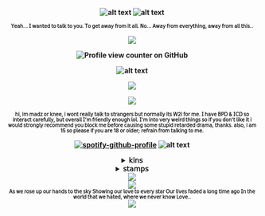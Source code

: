 


<div align="center">

<b>![alt text](https://64.media.tumblr.com/7dea2a21a73276dd5da80e36275c9f3c/05e51809ca144598-1f/s640x960/e88880c0ba61fbd1cad7b108f83f0873c697a0b9.gifv)<b>
![alt text](https://44.media.tumblr.com/1dd875f29a01f625adc9c29aa73604a9/bcd3ef6f95d07d2c-a1/s1280x1920_f1/74b6a7debe42a43a76192c98ac6c84d0459518c0.gifv)
<div align="center">

<b><sup><sub>𝖸𝖾𝖺𝗁... 𝖨 𝗐𝖺𝗇𝗍𝖾𝖽 𝗍𝗈 𝗍𝖺𝗅𝗄 𝗍𝗈 𝗒𝗈𝗎. 𝖳𝗈 𝗀𝖾𝗍 𝖺𝗐𝖺𝗒 𝖿𝗋𝗈𝗆 𝗂𝗍 𝖺𝗅𝗅. 𝖭𝗈... 𝖠𝗐𝖺𝗒 𝖿𝗋𝗈𝗆 𝖾𝗏𝖾𝗋𝗒𝗍𝗁𝗂𝗇𝗀, 𝖺𝗐𝖺𝗒 𝖿𝗋𝗈𝗆 𝖺𝗅𝗅 𝗍𝗁𝗂𝗌..</sub></sup></b>
<p align="center">
  <img src="https://64.media.tumblr.com/cdb1a062c5b241ff54bda869be6b8fda/e9469f27eefa44ad-4c/s75x75_c1/e920215a50b2af7832d1e2ca35d88f4b84a2b5ac.gifv" />
</p>

![Profile view counter on GitHub](https://komarev.com/ghpvc/?username=kottbullarcat)


![alt text](https://64.media.tumblr.com/e7d34c1078ddca1fa98d8158d250f2dd/df41b2e692546265-72/s1280x1920/875093fd1bb0ce2f49bcadfaa35b9879f42342a2.pnj)

<p align="center">
  <img src="https://s5.ezgif.com/tmp/ezgif-56e1529ecee6d5.gif" />
  
</p>

<img src="https://64.media.tumblr.com/17e6073f28d61c29183e8b7664265238/eca8b10a97918538-b5/s75x75_c1/8fc242873511a9eae3ae3a7985f2a86d98af7726.gifv" />

<b><sup><sub>𝗁𝗂, 𝗂𝗆 𝗆𝖺𝖽𝗓 𝗈𝗋 𝗄𝗇𝖾𝖾, 𝗂 𝗐𝗈𝗇𝗍 𝗋𝖾𝖺𝗅𝗅𝗒 𝗍𝖺𝗅𝗄 𝗍𝗈 𝗌𝗍𝗋𝖺𝗇𝗀𝖾𝗋𝗌 𝖻𝗎𝗍 𝗇𝗈𝗋𝗆𝖺𝗅𝗅𝗒 𝗂𝗍𝗌 𝖶2𝗂 𝖿𝗈𝗋 𝗆𝖾. 𝖨 𝗁𝖺𝗏𝖾 𝖡𝖯𝖣 & 𝖨𝖢𝖣 𝗌𝗈 𝗂𝗇𝗍𝖾𝗋𝖺𝖼𝗍 𝖼𝖺𝗋𝖾𝖿𝗎𝗅𝗅𝗒, 𝖻𝗎𝗍 𝗈𝗏𝖾𝗋𝖺𝗅𝗅 𝖨’𝗆 𝖿𝗋𝗂𝖾𝗇𝖽𝗅𝗒 𝖾𝗇𝗈𝗎𝗀𝗁 𝗅𝗈𝗅. 𝖨’𝗆 𝗂𝗇𝗍𝗈 𝗏𝖾𝗋𝗒 𝗐𝖾𝗂𝗋𝖽 𝗍𝗁𝗂𝗇𝗀𝗌 𝗌𝗈 𝗂𝖿 𝗒𝗈𝗎 𝖽𝗈𝗇’𝗍 𝗅𝗂𝗄𝖾 𝗂𝗍 𝗂 𝗐𝗈𝗎𝗅𝖽 𝗌𝗍𝗋𝗈𝗇𝗀𝗅𝗒 𝗋𝖾𝖼𝗈𝗆𝗆𝖾𝗇𝖽 𝗒𝗈𝗎 𝖻𝗅𝗈𝖼𝗄 𝗆𝖾 𝖻𝖾𝖿𝗈𝗋𝖾 𝖼𝖺𝗎𝗌𝗂𝗇𝗀 𝗌𝗈𝗆𝖾 𝗌𝗍𝗎𝗉𝗂𝖽 𝗋𝖾𝗍𝖺𝗋𝖽𝖾𝖽 𝖽𝗋𝖺𝗆𝖺, 𝗍𝗁𝖺𝗇𝗄𝗌. 𝖺𝗅𝗌𝗈, 𝗂 𝖺𝗆 15 𝗌𝗈 𝗉𝗅𝖾𝖺𝗌𝖾 𝗂𝖿 𝗒𝗈𝗎 𝖺𝗋𝖾 18 𝗈𝗋 𝗈𝗅𝖽𝖾𝗋; 𝗋𝖾𝖿𝗋𝖺𝗂𝗇 𝖿𝗋𝗈𝗆 𝗍𝖺𝗅𝗄𝗂𝗇𝗀 𝗍𝗈 𝗆𝖾.</sub></sup></b>

[![spotify-github-profile](https://spotify-github-profile.kittinanx.com/api/view?uid=31b2yffynub6sxiq65xwurwdgcuq&cover_image=true&theme=novatorem&show_offline=false&background_color=121212&interchange=false&bar_color=6c0200&bar_color_cover=true)](https://github.com/kittinan/spotify-github-profile)
![alt text](https://64.media.tumblr.com/1522f4d5f9f2330abbe4b97b0d1fa727/78832183f21d43a3-3c/s640x960/2a5e31c961e97714eaf7c6c6aab36d8edd9d5e28.pnj)

<details>
    <summary>𝗄𝗂𝗇𝗌</summary>
    <IMG src="https://64.media.tumblr.com/41c44bf417784bdab8f3a344af44cfd3/dd55da2effe7c2f5-be/s400x600/93edfddcc890dbf7f126643331c96d8a2fa970c7.pnj"  alt="https://64.media.tumblr.com/41c44bf417784bdab8f3a344af44cfd3/dd55da2effe7c2f5-be/s400x600/93edfddcc890dbf7f126643331c96d8a2fa970c7.pnj"/>
   <IMG src="https://64.media.tumblr.com/38a0f3cfc87f5379c6f59ca6e9cc678b/dd55da2effe7c2f5-ad/s400x600/4fe09b8921e23d6dc96d341d3816f4341dd8d224.pnj"  alt="https://64.media.tumblr.com/41c44bf417784bdab8f3a344af44cfd3/dd55da2effe7c2f5-be/s400x600/93edfddcc890dbf7f126643331c96d8a2fa970c7.pnj"/>
  <IMG src="https://64.media.tumblr.com/f874b36888302e2a642f03e970eb8c27/11d6d6494b2fcbf7-c8/s400x600/3ce2997aca97ff7920bb182aab5dc7f9f9847513.pnj"  alt="https://64.media.tumblr.com/41c44bf417784bdab8f3a344af44cfd3/dd55da2effe7c2f5-be/s400x600/93edfddcc890dbf7f126643331c96d8a2fa970c7.pnj"/>
  <IMG src="https://64.media.tumblr.com/9cf930a5e4e0f45d038e04a52be71b5c/dd55da2effe7c2f5-6a/s400x600/a8242294b78dc2fe5a2fe395ee4ff010ea32911e.pnj"  alt="https://64.media.tumblr.com/41c44bf417784bdab8f3a344af44cfd3/dd55da2effe7c2f5-be/s400x600/93edfddcc890dbf7f126643331c96d8a2fa970c7.pnj"/>
  <IMG src="https://64.media.tumblr.com/613ce49efde95a9f179ba44d82057aa3/dd55da2effe7c2f5-7a/s400x600/b32e3a865f5a1e875034c8ad700751dbc44cac40.pnj"  alt="https://64.media.tumblr.com/41c44bf417784bdab8f3a344af44cfd3/dd55da2effe7c2f5-be/s400x600/93edfddcc890dbf7f126643331c96d8a2fa970c7.pnj"/>
  <IMG src="https://64.media.tumblr.com/16339fea04a6aecaa2884639882b7ee4/dd55da2effe7c2f5-71/s400x600/60686f9994abe96ef1a71761a817c57c64f12c27.pnj"  alt="https://64.media.tumblr.com/41c44bf417784bdab8f3a344af44cfd3/dd55da2effe7c2f5-be/s400x600/93edfddcc890dbf7f126643331c96d8a2fa970c7.pnj"/>
    <IMG src="https://64.media.tumblr.com/5ba76361e45daaef13535aad01c86807/dd55da2effe7c2f5-38/s400x600/f221792b174733a5b4ae395aae757c98f485dbaf.pnj"  alt="https://64.media.tumblr.com/41c44bf417784bdab8f3a344af44cfd3/dd55da2effe7c2f5-be/s400x600/93edfddcc890dbf7f126643331c96d8a2fa970c7.pnj"/>
  <IMG src="https://64.media.tumblr.com/3f12437e2f443f939806544e632ac21c/dd55da2effe7c2f5-eb/s400x600/662f285d6b93d9b6661e8d2c864518bfa4240c9d.pnj"  alt="https://64.media.tumblr.com/41c44bf417784bdab8f3a344af44cfd3/dd55da2effe7c2f5-be/s400x600/93edfddcc890dbf7f126643331c96d8a2fa970c7.pnj"/>
    <IMG src="https://64.media.tumblr.com/b7ed0b25c9ff9c362271f920642ab12e/c78ee21d39431a68-a4/s1280x1920/3a4212a0a187d31d1ef8d8718205ca0b27480468.pnj"  alt="https://64.media.tumblr.com/41c44bf417784bdab8f3a344af44cfd3/dd55da2effe7c2f5-be/s400x600/93edfddcc890dbf7f126643331c96d8a2fa970c7.pnj"/>
    </details>
<details>
    <summary>𝗌𝗍𝖺𝗆𝗉𝗌</summary>
       <IMG src="https://64.media.tumblr.com/c363ab705b2f45a9bc6ce6cf62012ad0/ac8c9bbedf28f7df-99/s100x200/0662c39e50fd2f7c109d59a2ad8326259a87e2d5.pnj"  alt="https://64.media.tumblr.com/41c44bf417784bdab8f3a344af44cfd3/dd55da2effe7c2f5-be/s400x600/93edfddcc890dbf7f126643331c96d8a2fa970c7.pnj"/>
  <IMG src="https://64.media.tumblr.com/f3af12521d3ceff8b17795089d2e243c/c9297f588c3bfa47-65/s100x200/21ee4cc1084959d8bdeb8e9aa76a539d52725ea3.pnj"  alt="https://64.media.tumblr.com/41c44bf417784bdab8f3a344af44cfd3/dd55da2effe7c2f5-be/s400x600/93edfddcc890dbf7f126643331c96d8a2fa970c7.pnj"/> 
 <IMG src="https://64.media.tumblr.com/243f831dfb3a859ee8d453dfe28861f9/2ba82c85997e6a3f-f6/s100x200/f952dcbc2b5605f4703c3e4630616b934a27786b.gifv"/>
<IMG src="https://external-media.spacehey.net/media/s_1qOF6hf1JgcPhxWBHdKSKLtCJAl_BhZ-7QyUOhSua4=/https://images-wixmp-ed30a86b8c4ca887773594c2.wixmp.com/f/ec9048d5-1fd4-42f1-88ff-2f628e8b4464/d8cxtjx-c6725af4-2cc8-421f-ac0f-9e7f08203437.gif?token=eyJ0eXAiOiJKV1QiLCJhbGciOiJIUzI1NiJ9.eyJzdWIiOiJ1cm46YXBwOjdlMGQxODg5ODIyNjQzNzNhNWYwZDQxNWVhMGQyNmUwIiwiaXNzIjoidXJuOmFwcDo3ZTBkMTg4OTgyMjY0MzczYTVmMGQ0MTVlYTBkMjZlMCIsIm9iaiI6W1t7InBhdGgiOiJcL2ZcL2VjOTA0OGQ1LTFmZDQtNDJmMS04OGZmLTJmNjI4ZThiNDQ2NFwvZDhjeHRqeC1jNjcyNWFmNC0yY2M4LTQyMWYtYWMwZi05ZTdmMDgyMDM0MzcuZ2lmIn1dXSwiYXVkIjpbInVybjpzZXJ2aWNlOmZpbGUuZG93bmxvYWQiXX0.N1Bd1tV8QMPQwFwRJeG2ZPY5BwzsZSQTEZxXyHJoI10"  alt="https://64.media.tumblr.com/41c44bf417784bdab8f3a344af44cfd3/dd55da2effe7c2f5-be/s400x600/93edfddcc890dbf7f126643331c96d8a2fa970c7.pnj"/>
<IMG src="https://external-media.spacehey.net/media/s_0gWz8N7BN5f2B-NLIzhdWtl4-Xr2_I_ZgL1w559tO4=/https://images-wixmp-ed30a86b8c4ca887773594c2.wixmp.com/f/ec9048d5-1fd4-42f1-88ff-2f628e8b4464/d8d5wyr-34b7e897-62e2-4553-8080-877abef4d284.gif?token=eyJ0eXAiOiJKV1QiLCJhbGciOiJIUzI1NiJ9.eyJzdWIiOiJ1cm46YXBwOjdlMGQxODg5ODIyNjQzNzNhNWYwZDQxNWVhMGQyNmUwIiwiaXNzIjoidXJuOmFwcDo3ZTBkMTg4OTgyMjY0MzczYTVmMGQ0MTVlYTBkMjZlMCIsIm9iaiI6W1t7InBhdGgiOiJcL2ZcL2VjOTA0OGQ1LTFmZDQtNDJmMS04OGZmLTJmNjI4ZThiNDQ2NFwvZDhkNXd5ci0zNGI3ZTg5Ny02MmUyLTQ1NTMtODA4MC04NzdhYmVmNGQyODQuZ2lmIn1dXSwiYXVkIjpbInVybjpzZXJ2aWNlOmZpbGUuZG93bmxvYWQiXX0.mcfTmjc0a3NsqbVaO1l-UtfDUIDbIaow4LTbpKL4kYg"  alt="https://64.media.tumblr.com/41c44bf417784bdab8f3a344af44cfd3/dd55da2effe7c2f5-be/s400x600/93edfddcc890dbf7f126643331c96d8a2fa970c7.pnj"/>
<IMG src="https://64.media.tumblr.com/eb1279c6d8141edca796d4c1e15badf9/4ffca3aa48f34f3a-86/s100x200/573434a37edb8546d35dc543e6e1be28ad548ad7.pnj"  alt="https://64.media.tumblr.com/41c44bf417784bdab8f3a344af44cfd3/dd55da2effe7c2f5-be/s400x600/93edfddcc890dbf7f126643331c96d8a2fa970c7.pnj"/>
<IMG src="https://64.media.tumblr.com/430c878dd802d7cc29b8e2976f623621/4ffca3aa48f34f3a-a3/s100x200/fc29730b689d112dda1d2b7fec17ac25e1f08443.pnj"  alt="https://64.media.tumblr.com/41c44bf417784bdab8f3a344af44cfd3/dd55da2effe7c2f5-be/s400x600/93edfddcc890dbf7f126643331c96d8a2fa970c7.pnj"/>
<IMG src="https://64.media.tumblr.com/3d789f03a2c7b087ca494e92b0a9b5eb/f943d9890bee0f57-4e/s100x200/3b5f820afe5f4f1a1e68ac3e417b25bf31341669.gifv"  alt="https://64.media.tumblr.com/41c44bf417784bdab8f3a344af44cfd3/dd55da2effe7c2f5-be/s400x600/93edfddcc890dbf7f126643331c96d8a2fa970c7.pnj"/>
<IMG src="https://64.media.tumblr.com/8f2e64476352c575947ac21a7ed31a85/a86a17c9a4f8ac26-fa/s100x200/a7446fd805af3650665bd5ebc5b5de76d27ff591.gifv"  alt="https://64.media.tumblr.com/41c44bf417784bdab8f3a344af44cfd3/dd55da2effe7c2f5-be/s400x600/93edfddcc890dbf7f126643331c96d8a2fa970c7.pnj"/>
<IMG src="https://64.media.tumblr.com/4a058c2888320084384f515cd1524e3e/1b8381f969116a1e-5d/s100x200/2481e1ae030df8a4c6112ca71fb6297d53da5b45.pnj"  alt="https://64.media.tumblr.com/41c44bf417784bdab8f3a344af44cfd3/dd55da2effe7c2f5-be/s400x600/93edfddcc890dbf7f126643331c96d8a2fa970c7.pnj"/>
<IMG src="https://64.media.tumblr.com/0077b7c4db45cfdac91a21b04b87714d/5805c69156129592-60/s250x400/936133fcb85f57b7f01c59e433c93ebfdd3c7064.gifv"  alt="https://64.media.tumblr.com/41c44bf417784bdab8f3a344af44cfd3/dd55da2effe7c2f5-be/s400x600/93edfddcc890dbf7f126643331c96d8a2fa970c7.pnj"/>
<IMG src="https://64.media.tumblr.com/298a258b1d543630e11f4315d948c4eb/64b92bce306f5921-5c/s100x200/943d32f44df1b3cfd998478818d040f4e9a9f913.pnj"  alt="https://64.media.tumblr.com/41c44bf417784bdab8f3a344af44cfd3/dd55da2effe7c2f5-be/s400x600/93edfddcc890dbf7f126643331c96d8a2fa970c7.pnj"/>
<IMG src="https://64.media.tumblr.com/19b61b434c37be134996e26149bf0e7f/9cf92db4fd329893-b2/s100x200/f3e6bac63077c94a61d7c5ef02ca981011b5b2c1.pnj"  alt="https://64.media.tumblr.com/41c44bf417784bdab8f3a344af44cfd3/dd55da2effe7c2f5-be/s400x600/93edfddcc890dbf7f126643331c96d8a2fa970c7.pnj"/>
<IMG src="https://64.media.tumblr.com/f57d5941b3783d65b29f0e248b1f67d5/9cf92db4fd329893-98/s100x200/09a238e848e12df4ad14ea70126ebdf270e9fe35.pnj"  alt="https://64.media.tumblr.com/41c44bf417784bdab8f3a344af44cfd3/dd55da2effe7c2f5-be/s400x600/93edfddcc890dbf7f126643331c96d8a2fa970c7.pnj"/>
<IMG src="https://64.media.tumblr.com/14842c5c2e9f766234f6031370fd7c82/8574ac30b86e31bd-aa/s250x400/9edb568ad4992f87d14d9503f63cf293664695e8.pnj"  alt="https://64.media.tumblr.com/41c44bf417784bdab8f3a344af44cfd3/dd55da2effe7c2f5-be/s400x600/93edfddcc890dbf7f126643331c96d8a2fa970c7.pnj"/>
<IMG src="https://64.media.tumblr.com/ed46b9b4034c6b9e9604ef85120515d3/9cf92db4fd329893-2a/s100x200/78e142067abd4f6f264fb946777166c61ae96cb3.pnj"  alt="https://64.media.tumblr.com/41c44bf417784bdab8f3a344af44cfd3/dd55da2effe7c2f5-be/s400x600/93edfddcc890dbf7f126643331c96d8a2fa970c7.pnj"/>
<IMG src="https://64.media.tumblr.com/f9e49f8b92eaf1acc72e45e308925ce4/9cf92db4fd329893-3a/s100x200/a7675b25a2b5f62967a4fcf4f21dd8d5523a7b62.pnj"  alt="https://64.media.tumblr.com/41c44bf417784bdab8f3a344af44cfd3/dd55da2effe7c2f5-be/s400x600/93edfddcc890dbf7f126643331c96d8a2fa970c7.pnj"/>
<IMG src="https://64.media.tumblr.com/36f325ed49f54fa7f462c4c830e3e5d0/db4c128dd381992e-c4/s100x200/886b8a02269c9ce27bfeff4685a2338927e3e3df.pnj"  alt="https://64.media.tumblr.com/41c44bf417784bdab8f3a344af44cfd3/dd55da2effe7c2f5-be/s400x600/93edfddcc890dbf7f126643331c96d8a2fa970c7.pnj"/>
<IMG src="https://64.media.tumblr.com/e2441515472589cbfb3b5b31423c6264/db4c128dd381992e-8c/s100x200/954b5f6e29c0c6711d086ccc442955a7a1a7207b.pnj"  alt="https://64.media.tumblr.com/41c44bf417784bdab8f3a344af44cfd3/dd55da2effe7c2f5-be/s400x600/93edfddcc890dbf7f126643331c96d8a2fa970c7.pnj"/>
<IMG src="https://64.media.tumblr.com/f675019999b00e23dd1c5cb9c6437dfd/db4c128dd381992e-b5/s100x200/16d93b0938d9460cc239994784b52f1d8baa03f3.pnj"  alt="https://64.media.tumblr.com/41c44bf417784bdab8f3a344af44cfd3/dd55da2effe7c2f5-be/s400x600/93edfddcc890dbf7f126643331c96d8a2fa970c7.pnj"/>
<IMG src="https://64.media.tumblr.com/5e8b569d434c12eb70e4a717b0c73feb/db4c128dd381992e-d8/s100x200/b4acb8e501bb9bb6bd6460dbfcdb76f8a29c0279.pnj"  alt="https://64.media.tumblr.com/41c44bf417784bdab8f3a344af44cfd3/dd55da2effe7c2f5-be/s400x600/93edfddcc890dbf7f126643331c96d8a2fa970c7.pnj"/>
<IMG src="https://64.media.tumblr.com/94a807be447e725b6709c96e3dd0a570/db4c128dd381992e-29/s100x200/364246f54e5d5d895206f28586f2adbaa1ec52c2.pnj"  alt="https://64.media.tumblr.com/41c44bf417784bdab8f3a344af44cfd3/dd55da2effe7c2f5-be/s400x600/93edfddcc890dbf7f126643331c96d8a2fa970c7.pnj"/>
<IMG src="https://64.media.tumblr.com/f7d32b0cd4dbf397557fb84604ba0d29/db4c128dd381992e-92/s100x200/6ed6f93d9d2107944b4b0016ac00d29910a70472.pnj"  alt="https://64.media.tumblr.com/41c44bf417784bdab8f3a344af44cfd3/dd55da2effe7c2f5-be/s400x600/93edfddcc890dbf7f126643331c96d8a2fa970c7.pnj"/>
<IMG src="https://64.media.tumblr.com/e2d995a028331a50fba873309ed8c046/db4c128dd381992e-58/s100x200/e4a7792a132be6c7c913287d91d23c41c202447f.pnj"  alt="https://64.media.tumblr.com/41c44bf417784bdab8f3a344af44cfd3/dd55da2effe7c2f5-be/s400x600/93edfddcc890dbf7f126643331c96d8a2fa970c7.pnj"/>
<IMG src="https://64.media.tumblr.com/60b6c30db573b3971d723d7756b82463/db4c128dd381992e-ec/s100x200/435256c551b6bdff54239e0aca70e0df783ea368.pnj"  alt="https://64.media.tumblr.com/41c44bf417784bdab8f3a344af44cfd3/dd55da2effe7c2f5-be/s400x600/93edfddcc890dbf7f126643331c96d8a2fa970c7.pnj"/>
<IMG src="https://64.media.tumblr.com/68bb9e71ec030bfeb579002c6761aa36/8574ac30b86e31bd-b7/s100x200/3aaa63cd8b7fdc2b01245e41dca4a67de92ddbda.gifv"/>
<IMG src="https://64.media.tumblr.com/d47fb259a54535901ce7b724ccdeae26/8574ac30b86e31bd-96/s100x200/1fda5a4092a577ff6e1cfd3529b7d48b02b5d9f7.gifv"/>
<IMG src="https://64.media.tumblr.com/4edba2d9d105f7afae27739cf85a54fc/8574ac30b86e31bd-8d/s250x400/f6f7a3634142430eb2a7c118a71999fad642a971.gifv"/>
<IMG src="https://64.media.tumblr.com/2c24367d368a8585c6c463f7c68c0026/f943d9890bee0f57-13/s100x200/6930438b6ec32b1ad795e9fec759a56cbf268ba8.gifv"/>
<IMG src="https://64.media.tumblr.com/4a0c6aeee99e98be2d7524de6be22fd5/1fcdd031f522001e-6e/s100x200/e74afe043b9a4abebae88257058489716b807d3e.jpg"/>
<IMG src="https://64.media.tumblr.com/03d8a90e8b6eca2dea8bd5f7edc18f5c/f943d9890bee0f57-b8/s100x200/c000a444fe6220eee2b313b5dc7158831ea89685.gifv"/>
<IMG src="https://64.media.tumblr.com/a94b56f219981ac6d01143f16cef5314/f1178a5f62e3c39d-b2/s100x200/438ef9c18016883beb6b2671cfc767fea22e5fe4.pnj"/>
<IMG src="https://64.media.tumblr.com/3fdb2eb80a13122e86a3b83d2e44aecb/a99305fc354b6993-b5/s100x200/1d2715db3008addfa14a6a23e82c36192a8651e0.pnj"/>
<IMG src="https://64.media.tumblr.com/482e387d9ef7ddf0144c555d67b4544c/a99305fc354b6993-9c/s100x200/ef11f9c5f9ffb917febfba61068e4e02c17b683c.pnj"/>
<IMG src="https://64.media.tumblr.com/203915299157c7fe6039e851a7dbaba0/a99305fc354b6993-10/s100x200/2805f21995d40abfac2f7e87a1a7c639c2aab961.pnj"/>
<IMG src="https://external-media.spacehey.net/media/sXmx5zeKsLrCMbU9cgKCeYsPgii6vDIaXrFdCDkeAu7I=/https://i.ibb.co/dMy2Znn/devi-and-nny.png"/>
<IMG src="https://external-media.spacehey.net/media/sP1cB5vhICvCX4WOf_BmrmcL1aJR-gpUKu9Ft8CfjVaQ=/https://i.ibb.co/sPm9fnd/and-now-we-depart.png"/>
<IMG src="https://external-media.spacehey.net/media/sVPY3EBvtJCIWBcZO3O0WKHFuojFEqa7lvKpjkF4CuBY=/https://i.ibb.co/3rVmdc0/dg1zl77-daed33b7-30a3-41e0-bb6b-4d38ed34d914.gif"/>
<IMG src="https://64.media.tumblr.com/806d5e88f7cb8a4f34220a8dd375f901/f8f0df836df385fa-86/s100x200/409025d19253dacb407268e1f6665ba859d39757.pnj"/>
<IMG src="https://64.media.tumblr.com/276a51a83663cea3723efb71af6c39ff/f8f0df836df385fa-8d/s100x200/e3cc776a551601f5c6fad32f648bded3d63f97c5.gifv"/>
<IMG src="https://64.media.tumblr.com/d8fe66136f9622862fef409e97e6cba3/d466352a989a32b5-f8/s100x200/fc88f644fa0fe2ecb03989d1c3dad9a52d303de8.pnj"/>
<IMG src="https://64.media.tumblr.com/92b3f5a598fa040fb13f79669b7850a3/d466352a989a32b5-62/s100x200/f829e96e9a3aa67f8ca3c60266ae0c75521aa42d.pnj"/>
<IMG src="https://64.media.tumblr.com/bfdbd2f84587c2b036031258f249ad23/d466352a989a32b5-8b/s100x200/049ae77399bdb5950ed3316a2adcd699deace05e.pnj"/>
<IMG src="https://64.media.tumblr.com/5648ce04703fb7bcb3a80367b7719592/17bd8b808632808f-83/s250x400/e5f0ea9d9fea13804fd085f037d83d3768e022b8.gifv"/>
    </details>

<div align="center">
<IMG src="https://64.media.tumblr.com/fadba5b202affe4d1cd453a7b936e47c/78832183f21d43a3-0e/s640x960/584693b56c545bdcf4339206c978da97d26f4f07.pnj"/>

<div align="center">
  <IMG src="https://64.media.tumblr.com/0742c22abbaa61245c5295a1de3101da/b51ac0c49b56aec9-a3/s100x200/37c1085d9547106375fc03c212fa17417143bfc7.gifv"/> 


  <div align="center">
  <b><sup><sub>𝖠𝗌 𝗐𝖾 𝗋𝗈𝗌𝖾 𝗎𝗉 𝗈𝗎𝗋 𝗁𝖺𝗇𝖽𝗌 𝗍𝗈 𝗍𝗁𝖾 𝗌𝗄𝗒 𝖲𝗁𝗈𝗐𝗂𝗇𝗀 𝗈𝗎𝗋 𝗅𝗈𝗏𝖾 𝗍𝗈 𝖾𝗏𝖾𝗋𝗒 𝗌𝗍𝖺𝗋 𝖮𝗎𝗋 𝗅𝗂𝗏𝖾𝗌 𝖿𝖺𝖽𝖾𝖽 𝖺 𝗅𝗈𝗇𝗀 𝗍𝗂𝗆𝖾 𝖺𝗀𝗈 𝖨𝗇 𝗍𝗁𝖾 𝗐𝗈𝗋𝗅𝖽 𝗍𝗁𝖺𝗍 𝗐𝖾 𝗁𝖺𝗍𝖾𝖽, 𝗐𝗁𝖾𝗋𝖾 𝗐𝖾 𝗇𝖾𝗏𝖾𝗋 𝗄𝗇𝗈𝗐 𝖫𝗈𝗏𝖾..</sub></sup></b>
  <div align="center">

  <IMG src="https://64.media.tumblr.com/517f6edd0f733dba7ee0137339c85377/a1cc1d8237f91ac6-6a/s640x960/829229aa7481e68d65466226c8b853192fed00da.gifv"/> 
